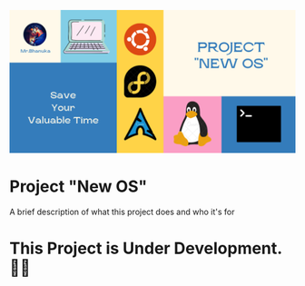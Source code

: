 ![banner](https://raw.githubusercontent.com/mrbhanukab/newos/gh-pages/NEW%20OS.png)
# Project "New OS"

A brief description of what this project does and who it's for



# This Project is Under Development. 👨‍💻
